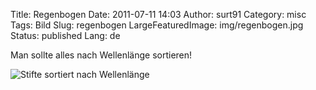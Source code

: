 Title: Regenbogen
Date: 2011-07-11 14:03
Author: surt91
Category: misc
Tags: Bild
Slug: regenbogen
LargeFeaturedImage: img/regenbogen.jpg
Status: published
Lang: de

Man sollte alles nach Wellenlänge sortieren!

![Stifte sortiert nach Wellenlänge]({filename}/img/regenbogen.jpg)
